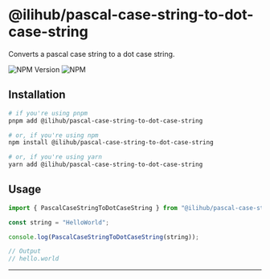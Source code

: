 # @ilihub/pascal-case-string-to-dot-case-string

Converts a pascal case string to a dot case string.

![NPM Version](https://img.shields.io/npm/v/%40ilihub%2Fpascal-case-string-to-dot-case-string?color=33cd56&logo=npm)
![NPM](https://img.shields.io/npm/l/%40ilihub%2Fpascal-case-string-to-dot-case-string)

## Installation

```bash
# if you're using pnpm
pnpm add @ilihub/pascal-case-string-to-dot-case-string

# or, if you're using npm
npm install @ilihub/pascal-case-string-to-dot-case-string

# or, if you're using yarn
yarn add @ilihub/pascal-case-string-to-dot-case-string
```

## Usage

```javascript
import { PascalCaseStringToDotCaseString } from "@ilihub/pascal-case-string-to-dot-case-string";

const string = "HelloWorld";

console.log(PascalCaseStringToDotCaseString(string));

// Output
// hello.world
```

---
